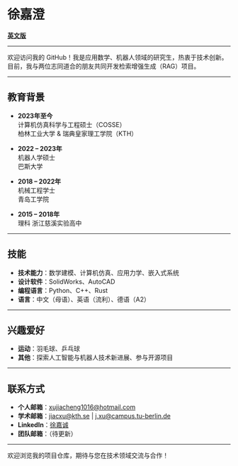# 徐嘉澄

**[英文版](README.md)**

---

欢迎访问我的 GitHub！我是应用数学、机器人领域的研究生，热衷于技术创新。目前，我与两位志同道合的朋友共同开发检索增强生成（RAG）项目。

---

## 教育背景

- **2023年至今**  
  计算机仿真科学与工程硕士（COSSE）  
  柏林工业大学 & 瑞典皇家理工学院（KTH）

- **2022 – 2023年**  
  机器人学硕士  
  巴斯大学

- **2018 – 2022年**  
  机械工程学士  
  青岛工学院

- **2015 – 2018年**  
  理科 
  浙江慈溪实验高中

---

## 技能

- **技术能力**：数学建模、计算机仿真、应用力学、嵌入式系统  
- **设计软件**：SolidWorks、AutoCAD  
- **编程语言**：Python、C++、Rust  
- **语言**：中文（母语）、英语（流利）、德语（A2）

---

## 兴趣爱好

- **运动**：羽毛球、乒乓球  
- **其他**：探索人工智能与机器人技术新进展、参与开源项目

---

## 联系方式

- **个人邮箱**：xujiacheng1016@hotmail.com  
- **学术邮箱**：jiacxu@kth.se | j.xu@campus.tu-berlin.de  
- **LinkedIn**：[徐嘉诚](https://www.linkedin.com/in/jiacheng-xu-293373241/)  
- **团队邮箱**：（待更新）

---

欢迎浏览我的项目仓库，期待与您在技术领域交流与合作！
